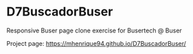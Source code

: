 # D7BuscadorBuser

Responsive Buser page clone exercise for Busertech @ Buser

Project page: https://mhenrique94.github.io/D7BuscadorBuser/